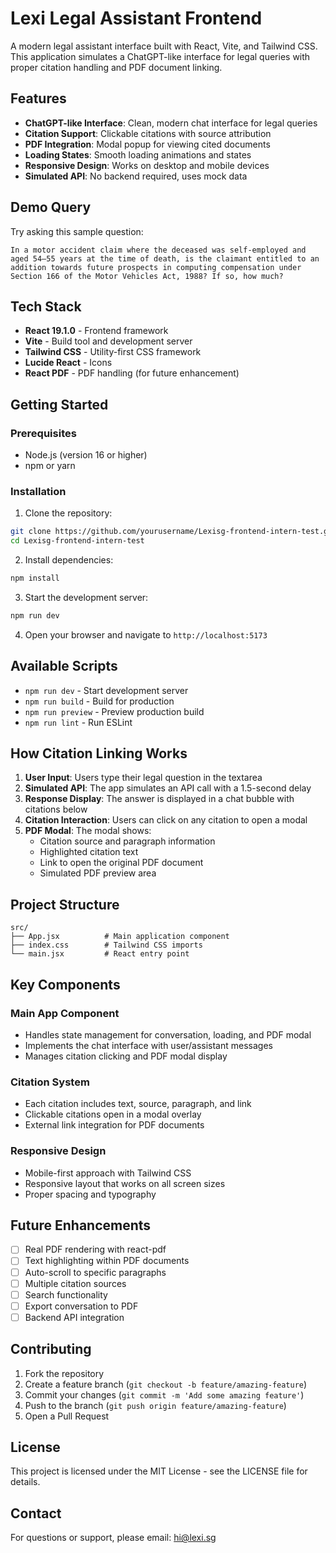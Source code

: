# Lexi Legal Assistant Frontend

A modern legal assistant interface built with React, Vite, and Tailwind CSS. This application simulates a ChatGPT-like interface for legal queries with proper citation handling and PDF document linking.

## Features

- **ChatGPT-like Interface**: Clean, modern chat interface for legal queries
- **Citation Support**: Clickable citations with source attribution
- **PDF Integration**: Modal popup for viewing cited documents
- **Loading States**: Smooth loading animations and states
- **Responsive Design**: Works on desktop and mobile devices
- **Simulated API**: No backend required, uses mock data

## Demo Query

Try asking this sample question:

```
In a motor accident claim where the deceased was self-employed and aged 54–55 years at the time of death, is the claimant entitled to an addition towards future prospects in computing compensation under Section 166 of the Motor Vehicles Act, 1988? If so, how much?
```

## Tech Stack

- **React 19.1.0** - Frontend framework
- **Vite** - Build tool and development server
- **Tailwind CSS** - Utility-first CSS framework
- **Lucide React** - Icons
- **React PDF** - PDF handling (for future enhancement)

## Getting Started

### Prerequisites

- Node.js (version 16 or higher)
- npm or yarn

### Installation

1. Clone the repository:

```bash
git clone https://github.com/yourusername/Lexisg-frontend-intern-test.git
cd Lexisg-frontend-intern-test
```

2. Install dependencies:

```bash
npm install
```

3. Start the development server:

```bash
npm run dev
```

4. Open your browser and navigate to `http://localhost:5173`

## Available Scripts

- `npm run dev` - Start development server
- `npm run build` - Build for production
- `npm run preview` - Preview production build
- `npm run lint` - Run ESLint

## How Citation Linking Works

1. **User Input**: Users type their legal question in the textarea
2. **Simulated API**: The app simulates an API call with a 1.5-second delay
3. **Response Display**: The answer is displayed in a chat bubble with citations below
4. **Citation Interaction**: Users can click on any citation to open a modal
5. **PDF Modal**: The modal shows:
   - Citation source and paragraph information
   - Highlighted citation text
   - Link to open the original PDF document
   - Simulated PDF preview area

## Project Structure

```
src/
├── App.jsx          # Main application component
├── index.css        # Tailwind CSS imports
└── main.jsx         # React entry point
```

## Key Components

### Main App Component

- Handles state management for conversation, loading, and PDF modal
- Implements the chat interface with user/assistant messages
- Manages citation clicking and PDF modal display

### Citation System

- Each citation includes text, source, paragraph, and link
- Clickable citations open in a modal overlay
- External link integration for PDF documents

### Responsive Design

- Mobile-first approach with Tailwind CSS
- Responsive layout that works on all screen sizes
- Proper spacing and typography

## Future Enhancements

- [ ] Real PDF rendering with react-pdf
- [ ] Text highlighting within PDF documents
- [ ] Auto-scroll to specific paragraphs
- [ ] Multiple citation sources
- [ ] Search functionality
- [ ] Export conversation to PDF
- [ ] Backend API integration

## Contributing

1. Fork the repository
2. Create a feature branch (`git checkout -b feature/amazing-feature`)
3. Commit your changes (`git commit -m 'Add some amazing feature'`)
4. Push to the branch (`git push origin feature/amazing-feature`)
5. Open a Pull Request

## License

This project is licensed under the MIT License - see the LICENSE file for details.

## Contact

For questions or support, please email: hi@lexi.sg
